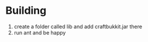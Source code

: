 Building
========

 1. create a folder called lib and add craftbukkit.jar there
 2. run ant and be happy
